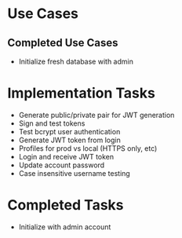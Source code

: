# Use Cases

## Completed Use Cases

- Initialize fresh database with admin

# Implementation Tasks

- Generate public/private pair for JWT generation
- Sign and test tokens
- Test bcrypt user authentication
- Generate JWT token from login
- Profiles for prod vs local (HTTPS only, etc)
- Login and receive JWT token
- Update account password
- Case insensitive username testing

# Completed Tasks

- Initialize with admin account